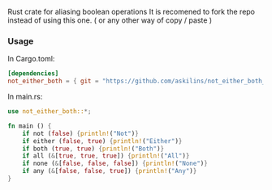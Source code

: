 Rust crate for aliasing boolean operations
It is recomened to fork the repo instead of using this one.
( or any other way of copy / paste )

### Usage

In Cargo.toml:
```toml
[dependencies]
not_either_both = { git = "https://github.com/askilins/not_either_both_rs" }
```

In main.rs:
```rust
use not_either_both::*;

fn main () {
    if not (false) {println!("Not")}
    if either (false, true) {println!("Either")}
    if both (true, true) {println!("Both")}
    if all (&[true, true, true]) {println!("All")}
    if none (&[false, false, false]) {println!("None")}
    if any (&[false, false, true]) {println!("Any")}
}
```
